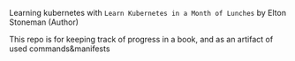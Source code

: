 Learning kubernetes with `Learn Kubernetes in a Month of Lunches` by Elton Stoneman (Author)

This repo is for keeping track of progress in a book, and as an artifact of used commands&manifests
